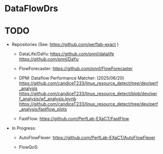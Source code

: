 <!-- -*-Mode: markdown;-*- -->
<!-- $Id: 8b893c5825d5585f680cd7fd4efe61e0654a2dc4 $ -->


DataFlowDrs
=============================================================================


TODO
=============================================================================

* Repositories (See: https://github.com/perflab-exact )

  - DataLife/DaYu: 
    https://github.com/pnnl/datalife
    https://github.com/pnnl/DaYu

  - FlowForecaster: https://github.com/pnnl/FlowForecaster

  - DPM: Dataflow Performance Matcher: (2025/06/20)
    https://github.com/candiceT233/linux_resource_detect/tree/dev/perf_analysis
    https://github.com/candiceT233/linux_resource_detect/blob/dev/perf_analysis/wf_analysis.ipynb
    https://github.com/candiceT233/linux_resource_detect/tree/dev/perf_analysis/fastflow_plots

  - FastFlow: https://github.com/PerfLab-EXaCT/FastFlow
  
  
* In Progress:

  - AutoFlowFlexer: https://github.com/PerfLab-EXaCT/AutoFlowFlexer
  
  - FlowQoS: 

  
